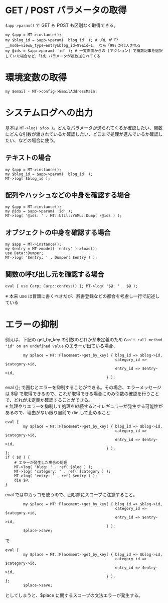 # GET / POST パラメータの取得

`$app->param()` で GET も POST も区別なく取得できる。

```
my $app = MT->instance();
my $blog_id = $app->param( 'blog_id' ); # URL が「?__mode=view&_type=entry&blog_id=99&id=1」 なら「99」が代入される
my @ids = $app->param( 'id' ); # 一覧画面からの [アクション] で複数記事を選択していた場合など、「id」パラメータが複数送られてくる
```

# 環境変数の取得

```
my $email - MT->config->EmailAddressMain;
```

# システムログへの出力

基本は `MT->log( $foo )`。どんなパラメータが送られてくるか確認したい、関数にどんな引数が渡されているか確認したい、どこまで処理が進んでいるか確認したい、などの場合に使う。

## テキストの場合

```
my $app = MT->instance();
my $blog_id = $app->param( 'blog_id' );
MT->log( $blog_id );
```

## 配列やハッシュなどの中身を確認する場合

```
my $app = MT->instance();
my @ids = $app->param( 'id' );
MT->log( '@ids: ' . MT::Util::YAML::Dump( \@ids ) );
```

## オブジェクトの中身を確認する場合

```
my $app = MT->instance();
my $entry = MT->model( 'entry' )->load();
use Data::Dumper;
MT->log( '$entry: ' . Dumper( $entry ) );
```

## 関数の呼び出し元を確認する場合

```
eval { use Carp; Carp::confess() }; MT->log( '$@: ' . $@ );
```

※ 本来 use は冒頭に書くべきだが、辞書登録などの都合を考慮し一行で記述している

# エラーの抑制

例えば、下記の get_by_key の引数のどれかが未定義のため `Can't call method "id" on an undefined value` のエラーが出ている場合、

```
        my $place = MT::Placement->get_by_key( { blog_id => $blog->id,
                                                 category_id => $category->id,
                                                 entry_id => $entry->id,
                                             } );
```

eval {}; で囲むとエラーを抑制することができる。その場合、エラーメッセージは $@ で取得できるので、これが取得できる場合にのみ引数の確認を行うことで、どれが未定義か確認することができる。  
※ 無理やりエラーを抑制して処理を継続するとイレギュラーが発生する可能性があるので、理由がない限り自前で die して止めること

```
eval {
        my $place = MT::Placement->get_by_key( { blog_id => $blog->id,
                                                 category_id => $category->id,
                                                 entry_id => $entry->id,
                                             } );
};
if ( $@ ) {
    # エラーが発生した場合の処理
    MT->log( 'blog: ' . ref( $blog ) );
    MT->log( 'category: ' . ref( $category ) );
    MT->log( 'entry: ' . ref( $entry ) );
    die $@;
}
```

eval では中カッコを使うので、囲む際にスコープに注意すること。

```
        my $place = MT::Placement->get_by_key( { blog_id => $blog->id,
                                                 category_id => $category->id,
                                                 entry_id => $entry->id,
                                             } );
        $place->save;
```

で


```
eval {
        my $place = MT::Placement->get_by_key( { blog_id => $blog->id,
                                                 category_id => $category->id,
                                                 entry_id => $entry->id,
                                             } );
};
        $place->save;
```

としてしまうと、$place に関するスコープの文法エラーが発生する。
